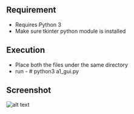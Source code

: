 ## Requirement
- Requires Python 3
- Make sure tkinter python module is installed


## Execution
- Place both the files under the same directory
- run - # python3 a1_gui.py

## Screenshot

![alt text](https://github.com/raviboodher/Python-For-Fun_Projects/blob/master/GeoTimeZone/GeoLook.png)
